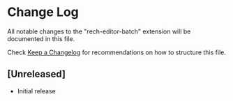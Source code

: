 # Change Log
All notable changes to the "rech-editor-batch" extension will be documented in this file.

Check [Keep a Changelog](http://keepachangelog.com/) for recommendations on how to structure this file.

## [Unreleased]
- Initial release